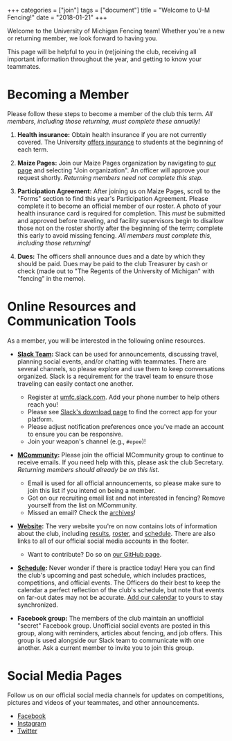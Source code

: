 +++
categories = ["join"]
tags = ["document"]
title = "Welcome to U-M Fencing!"
date = "2018-01-21"
+++

Welcome to the University of Michigan Fencing team!
Whether you're a new or returning member, we look forward to having you.

This page will be helpful to you in (re)joining the club, receiving all important information throughout the year, and getting to know your teammates.

# Becoming a Member
Please follow these steps to become a member of the club this term. *All members, including those returning, must complete these annually!*

1. **Health insurance:** Obtain health insurance if you are not currently covered.
The University [offers insurance](https://www.uhs.umich.edu/dship) to students at the beginning of each term.

1. **Maize Pages:** Join our Maize Pages organization by navigating to [our page][Maize Page] and selecting "Join organization".
An officer will approve your request shortly.
*Returning members need not complete this step.*

1. **Participation Agreement:** After joining us on Maize Pages, scroll to the "Forms" section to find this year's Participation Agreement.
Please complete it to become an official member of our roster.
A photo of your health insurance card is required for completion.
This _must_ be submitted and approved before traveling, and facility supervisors begin to disallow those not on the roster shortly after the beginning of the term; complete this early to avoid missing fencing.
*All members must complete this, including those returning!*

1. **Dues:** The officers shall announce dues and a date by which they should be paid.
Dues may be paid to the club Treasurer by cash or check (made out to "The Regents of the University of Michigan" with "fencing" in the memo).

# Online Resources and Communication Tools
As a member, you will be interested in the following online resources.

- **[Slack Team][slack]:** Slack can be used for announcements, discussing travel, planning social events, and/or chatting with teammates.
There are several channels, so please explore and use them to keep conversations organized.
Slack is a requirement for the travel team to ensure those traveling can easily contact one another.
    - Register at [umfc.slack.com][slack]. Add your phone number to help others reach you!
    - Please see [Slack's download page](https://slack.com/downloads/) to find the correct app for your platform.
    - Please adjust notification preferences once you've made an account to ensure you can be responsive.
    - Join your weapon's channel (e.g., `#epee`)!

- **[MCommunity][]:** Please join the official MCommunity group to continue to receive emails.
If you need help with this, please ask the club Secretary.
_Returning members should already be on this list._
    - Email is used for all official announcements, so please make sure to join this list if you intend on being a member.
    - Got on our recruiting email list and not interested in fencing? Remove yourself from the list on MCommunity.
    - Missed an email? Check the [archives](../email-archive/)!

- **[Website](../):** The very website you're on now contains lots of information about the club, including [results](../results), [roster](../roster), and [schedule][]. There are also links to all of our official social media accounts in the footer.
    - Want to contribute? Do so on [our GitHub page][github].

- **[Schedule][schedule]:** Never wonder if there is practice today!
Here you can find the club's upcoming and past schedule, which includes practices, competitions, and official events.
The Officers do their best to keep the calendar a perfect reflection of the club's schedule, but note that events on far-out dates may not be accurate.
[Add our calendar](../add_calendar) to yours to stay synchronized.

- **Facebook group:** The members of the club maintain an unofficial "secret" Facebook group.
Unofficial social events are posted in this group, along with reminders, articles about fencing, and job offers.
This group is used alongside our Slack team to communicate with one another.
Ask a current member to invite you to join this group.

# Social Media Pages
Follow us on our official social media channels for updates on competitions, pictures and videos of your teammates, and other announcements.

- [Facebook][]
- [Instagram][]
- [Twitter][]


[Maize Page]: https://maizepages.umich.edu/organization/fencing
[slack]: https://umfc.slack,com
[MCommunity]: https://mcommunity.umich.edu/#group:University%20of%20Michigan%20Fencing%20Club%20Members
[github]: https://github.com/UM-Fencing
[schedule]: ../schedule
[Facebook]: https://facebook.com/umichfencing
[Instagram]: https://twitter.com/um_fencing
[Twitter]: https://twitter.com/um_fencing
